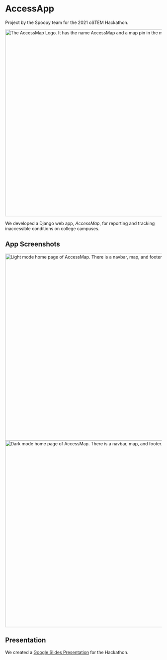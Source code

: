 # AccessApp

Project by the Spoopy team for the 2021 oSTEM Hackathon.

<img src="https://raw.github.com/emleddin/AccessApp/main/static/img/App-Logo-Pink.png?raw=true" alt="The AccessMap Logo. It has the name AccessMap and a map pin in the middle." width="600"/>

<!-- <img src="https://raw.github.com/emleddin/AccessApp/main/static/img/Spoopy-Logo.png?raw=true" alt="The Spoopy team logo. It as a silhouette of a person with their arms raised and a pumpkin head. The word 'Spoopy' is across their chest." width="500"/> -->

We developed a Django web app, *AccessMap*, for reporting and tracking
inaccessible conditions on college campuses.

## App Screenshots
<img src="https://raw.github.com/emleddin/AccessApp/main/static/img/home-light.png?raw=true" alt="Light mode home page of AccessMap. There is a navbar, map, and footer." width="600"/>

<img src="https://raw.github.com/emleddin/AccessApp/main/static/img/home-dark.png?raw=true" alt="Dark mode home page of AccessMap. There is a navbar, map, and footer." width="600"/>

## Presentation

We created a [Google Slides Presentation](https://docs.google.com/presentation/d/e/2PACX-1vQgyRHBzTdYY6OJMjyTLwJ93yi3HztWANTED5oUOOmMOc9c3TJ-m5bDdH9ID772ZBiOFfez1_HZS60w/pub?start=false&loop=false&delayms=10000)
for the Hackathon.

